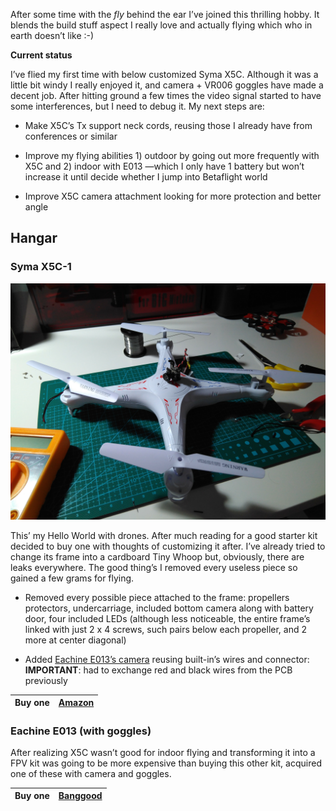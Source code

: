 After some time with the *fly* behind the ear I’ve joined this thrilling hobby.
It blends the build stuff aspect I really love and actually flying which who in
earth doesn’t like :-)

**Current status**

I’ve flied my first time with below customized Syma X5C. Although it was a
little bit windy I really enjoyed it, and camera + VR006 goggles have made a
decent job. After hitting ground a few times the video signal started to have
some interferences, but I need to debug it. My next steps are:

-   Make X5C’s Tx support neck cords, reusing those I already have from
    conferences or similar

-   Improve my flying abilities 1) outdoor by going out more frequently with X5C
    and 2) indoor with E013 —which I only have 1 battery but won’t increase it
    until decide whether I jump into Betaflight world

-   Improve X5C camera attachment looking for more protection and better angle

Hangar
------

### Syma X5C-1

![](items/images/SymaX5C-1.jpg)

This’ my Hello World with drones. After much reading for a good starter kit
decided to buy one with thoughts of customizing it after. I’ve already tried to
change its frame into a cardboard Tiny Whoop but, obviously, there are leaks
everywhere. The good thing’s I removed every useless piece so gained a few grams
for flying.

-   Removed every possible piece attached to the frame: propellers protectors,
    undercarriage, included bottom camera along with battery door, four included
    LEDs (although less noticeable, the entire frame’s linked with just 2 x 4
    screws, such pairs below each propeller, and 2 more at center diagonal)

-   Added [Eachine E013’s
    camera](https://www.banggood.com/5_8G-40CH-1000TVL-13-CMOS-Camera-For-Eachine-E013-RC-Quadcopter-Spare-Parts-p-1221410.html)
    reusing built-in’s wires and connector: **IMPORTANT**: had to exchange red
    and black wires from the PCB previously

| Buy one | [Amazon](http://amzn.eu/23h27if) |
|---------|----------------------------------|


### Eachine E013 (with goggles)

After realizing X5C wasn’t good for indoor flying and transforming it into a FPV
kit was going to be more expensive than buying this other kit, acquired one of
these with camera and goggles.

| Buy one | [Banggood](https://www.banggood.com/Eachine-E013-Micro-FPV-Racing-Quadcopter-With-5_8G-1000TVL-40CH-Camera-VR006-VR-006-3-Inch-Goggles-p-1182628.html) |
|---------|--------------------------------------------------------------------------------------------------------------------------------------------------------|

